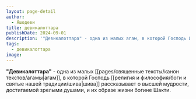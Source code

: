 ```yaml
---
layout: page-detail
author:
  - Яшодеви
title: девикалоттара
publishDate: 2024-09-01
description: '"Девикалоттара" - одна из малых агам, в которой Господь Шива рассказывает о высшей мудрости, достигаемой зрелыми душами, и их образе жизни богине Шакти.'
tags:
  - девикалоттара
image:
---
```

**"Девикалоттара"** - одна из малых [[pages/священные тексты/канон текстов/агамы|агам]], в которой Господь [[религия и философия/боги и святые нашей традиции/шива|шива]] рассказывает о высшей мудрости, достигаемой зрелыми душами, и их образе жизни богине Шакти.

